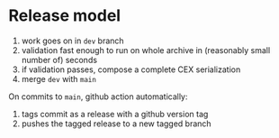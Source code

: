 # Release model

1. work goes on in `dev` branch
2. validation fast enough to run on whole archive in (reasonably small number of) seconds
3. if validation passes, compose a complete CEX serialization
4. merge `dev` with `main`

On commits to `main`, github action automatically:


1. tags commit as a release with a github version tag
2. pushes the tagged release to a new tagged branch